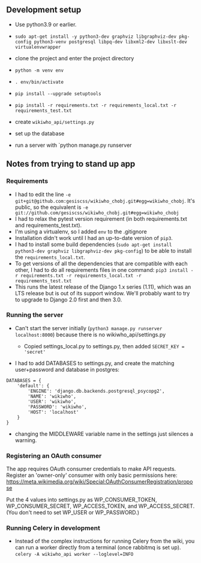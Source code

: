## Development setup

* Use python3.9 or earlier.
  
* `sudo apt-get install -y python3-dev graphviz libgraphviz-dev pkg-config python3-venv postgresql libpq-dev libxml2-dev libxslt-dev virtualenvwrapper`
* clone the project and enter the project directory
* `python -m venv env`
* `. env/bin/activate`
* `pip install --upgrade setuptools`
* `pip install -r requirements.txt -r requirements_local.txt -r requirements_test.txt`
* create `wikiwho_api/settings.py`
* set up the database
* run a server with `python manage.py runserver


## Notes from trying to stand up app

### Requirements

* I had to edit the line `-e git+git@github.com:gesiscss/wikiwho_chobj.git#egg=wikiwho_chobj`. It's public, so the equivalent is `-e git://github.com/gesiscss/wikiwho_chobj.git#egg=wikiwho_chobj`
* I had to relax the pytest version requirement (in both requirements.txt and requirements_test.txt).
* I'm using a virtualenv, so I added `env` to the .gitignore
* Installation didn't work until I had an up-to-date version of `pip3`.
* I had to install some build dependencies (`sudo apt-get install python3-dev graphviz libgraphviz-dev pkg-config`) to be able to install the `requirements_local.txt`.
* To get versions of all the dependencies that are compatible with each other, I had to do all requirements files in one command: `pip3 install -r requirements.txt -r requirements_local.txt -r requirements_test.txt`
* This runs the latest release of the Django 1.x series (1.11), which was an LTS release but is out of its support window. We'll probably want to try to upgrade to Django 2.0 first and then 3.0.

### Running the server
* Can't start the server initially (`python3 manage.py runserver localhost:8000`) because there is no wikiwho_api/settings.py 
  * Copied settings_local.py to settings.py, then added `SECRET_KEY = 'secret'`

* I had to add DATABASES to settings.py, and create the matching user+password and database in postgres:

```
DATABASES = {
    'default': {
        'ENGINE': 'django.db.backends.postgresql_psycopg2', 
        'NAME': 'wikiwho',                     
        'USER': 'wikiwho',
        'PASSWORD': 'wikiwho',
        'HOST': 'localhost'
    }
}
```

* changing the MIDDLEWARE variable name in the settings just silences a warning.

### Registering an OAuth consumer

The app requires OAuth consumer credentials to make API requests. Register an 'owner-only' consumer with only basic permissions here: https://meta.wikimedia.org/wiki/Special:OAuthConsumerRegistration/propose

Put the 4 values into settings.py as WP_CONSUMER_TOKEN, WP_CONSUMER_SECRET, WP_ACCESS_TOKEN, and WP_ACCESS_SECRET. (You don't need to set WP_USER or WP_PASSWORD.)

### Running Celery in development

* Instead of the complex instructions for running Celery from the wiki, you can run a worker directly from a terminal (once rabbitmq is set up). `celery -A wikiwho_api worker --loglevel=INFO`
